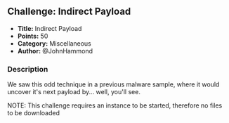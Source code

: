 ## Challenge: Indirect Payload

- **Title:** Indirect Payload
- **Points:** 50
- **Category:** Miscellaneous
- **Author:** @JohnHammond

### Description

We saw this odd technique in a previous malware sample, where it would uncover it's next payload by... well, you'll see.

NOTE: This challenge requires an instance to be started, therefore no files to be downloaded